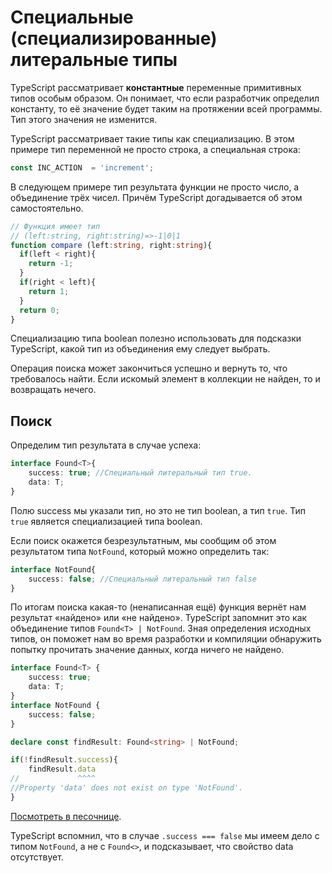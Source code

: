 # Специальные (специализированные) литеральные типы

TypeScript рассматривает **константные** переменные примитивных типов особым образом. Он понимает, что если разработчик определил константу, то её значение будет таким на протяжении всей программы. Тип этого значения не изменится. 

TypeScript рассматривает такие типы как специализацию. В этом примере тип переменной не просто строка, а специальная строка:

```ts
const INC_ACTION  = 'increment';
```

В следующем примере тип результата функции не просто число, а объединение трёх чисел. Причём TypeScript догадывается об этом самостоятельно.

```ts
// Функция имеет тип
// (left:string, right:string)=>-1|0|1
function compare (left:string, right:string){
  if(left < right){
    return -1;
  }
  if(right < left){
    return 1;
  }
  return 0;
}
```

Специализацию типа boolean полезно использовать для подсказки TypeScript, какой тип из объединения ему следует выбрать.

Операция поиска может закончиться успешно и вернуть то, что требовалось найти. Если искомый элемент в коллекции не найден, то и возвращать нечего.

## Поиск

Определим тип результата в случае успеха:

```ts
interface Found<T>{
    success: true; //Специальный литеральный тип true.
    data: T;
}
```

Полю success мы указали тип, но это не тип boolean, а тип `true`. Тип `true` является специализацией типа boolean.

Если поиск окажется безрезультатным, мы сообщим об этом результатом типа `NotFound`, который можно определить так:

```ts
interface NotFound{
    success: false; //Специальный литеральный тип false
}
```

По итогам поиска какая-то (ненаписанная ещё) функция вернёт нам результат «найдено» или «не найдено». TypeScript запомнит это как объединение типов `Found<T> | NotFound`. Зная определения исходных типов, он поможет нам во время разработки и компиляции обнаружить попытку прочитать значение данных, когда ничего не найдено.

```ts
interface Found<T> {
    success: true;
    data: T;
}
interface NotFound {
    success: false;
}

declare const findResult: Found<string> | NotFound;

if(!findResult.success){
    findResult.data
//             ^^^^
//Property 'data' does not exist on type 'NotFound'.
}
```

[Посмотреть в песочнице](https://www.typescriptlang.org/play?jsx=0&ssl=15&ssc=2&pln=1&pc=1#code/JYOwLgpgTgZghgYwgAgGIHsCuIAmAeAFQD5kBvAKGSuQGdMEkaaAuZMKTCAbkupzjBxWBHgF9yoSLEQoAcujAZsOMryp0GEJq3gAbGt3LjyOCAl1woKBOhA0wyGKBwAlLZl1hWS3HntRQAHMSAB9keUUsXB4JGAAKAEInXDc6TwA6DUYaAEoKakdnVI8wdP5BcgB6SoLagoA9RvqqyoAFKHQAB2gwAE9kAHJyuAHkHHQtZBAFZAgAD2B7ZFs2Xu7BiJ8cAfSjIA).

TypeScript вспомнил, что в случае `.success === false` мы имеем дело с типом `NotFound`, а не с `Found<>`, и подсказывает, что свойство data отсутствует.
